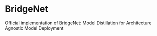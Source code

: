 # BridgeNet
Official implementation of BridgeNet:  Model Distillation for Architecture Agnostic Model Deployment
